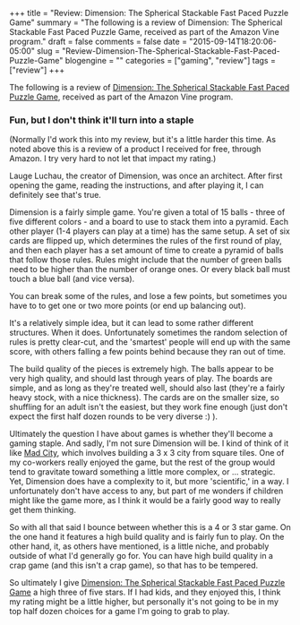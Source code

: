 +++
title = "Review: Dimension: The Spherical Stackable Fast Paced Puzzle Game"
summary = "The following is a review of Dimension: The Spherical Stackable Fast Paced Puzzle Game, received as part of the Amazon Vine program."
draft = false
comments = false
date = "2015-09-14T18:20:06-05:00"
slug = "Review-Dimension-The-Spherical-Stackable-Fast-Paced-Puzzle-Game"
blogengine = ""
categories = ["gaming", "review"]
tags = ["review"]
+++

<div class="note"><p>The following is a review of <a href="http://amzn.to/1Y5qoXn">Dimension: The Spherical Stackable Fast Paced Puzzle Game</a>, received as part of the Amazon Vine program.</p></div>

<h3>Fun, but I don't think it'll turn into a staple</h3>

<p>(Normally I'd work this into my review, but it's a little harder this time. As noted above this is a review of a product I received for free, through Amazon. I try very hard to not let that impact my rating.)</p>

<p>Lauge Luchau, the creator of Dimension, was once an architect. After first opening the game, reading the instructions, and after playing it, I can definitely see that's true.</p>

<p>Dimension is a fairly simple game. You're given a total of 15 balls - three of five different colors - and a board to use to stack them into a pyramid. Each other player (1-4 players can play at a time) has the same setup. A set of six cards are flipped up, which determines the rules of the first round of play, and then each player has a set amount of time to create a pyramid of balls that follow those rules. Rules might include that the number of green balls need to be higher than the number of orange ones. Or every black ball must touch a blue ball (and vice versa).</p>

<p>You can break some of the rules, and lose a few points, but sometimes you have to to get one or two more points (or end up balancing out).</p>

<p>It's a relatively simple idea, but it can lead to some rather different structures. When it does. Unfortunately sometimes the random selection of rules is pretty clear-cut, and the 'smartest' people will end up with the same score, with others falling a few points behind because they ran out of time.</p>

<p>The build quality of the pieces is extremely high. The balls appear to be very high quality, and should last through years of play. The boards are simple, and as long as they're treated well, should also last (they're a fairly heavy stock, with a nice thickness). The cards are on the smaller size, so shuffling for an adult isn't the easiest, but they work fine enough (just don't expect the first half dozen rounds to be very diverse :) ).</p>

<p>Ultimately the question I have about games is whether they'll become a gaming staple. And sadly, I'm not sure Dimension will be. I kind of think of it like <a href="http://amzn.to/1LuVY7k" rel="external">Mad City</a>, which involves building a 3 x 3 city from square tiles. One of my co-workers really enjoyed the game, but the rest of the group would tend to gravitate toward something a little more complex, or ... strategic. Yet, Dimension does have a complexity to it, but more 'scientific,' in a way. I unfortunately don't have access to any, but part of me wonders if children might like the game more, as I think it would be a fairly good way to really get them thinking.</p>

<p>So with all that said I bounce between whether this is a 4 or 3 star game. On the one hand it features a high build quality and is fairly fun to play. On the other hand, it, as others have mentioned, is a little niche, and probably outside of what I'd generally go for. You can have high build quality in a crap game (and this isn't a crap game), so that has to be tempered.</p>

<p>So ultimately I give <a href="http://amzn.to/1Y5qoXn">Dimension: The Spherical Stackable Fast Paced Puzzle Game</a> a high three of five stars. If I had kids, and they enjoyed this, I think my rating might be a little higher, but personally it's not going to be in my top half dozen choices for a game I'm going to grab to play.</p>
